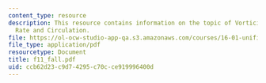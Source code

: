 ```yaml
---
content_type: resource
description: This resource contains information on the topic of Vorticity and Strain
  Rate and Circulation.
file: https://ol-ocw-studio-app-qa.s3.amazonaws.com/courses/16-01-unified-engineering-i-ii-iii-iv-fall-2005-spring-2006/ccb62d23c9d74295c70cce919996400d_f11_fall.pdf
file_type: application/pdf
resourcetype: Document
title: f11_fall.pdf
uid: ccb62d23-c9d7-4295-c70c-ce919996400d
---
```

